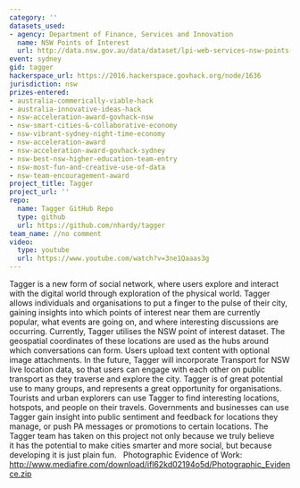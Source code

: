 ```yaml
---
category: ''
datasets_used:
- agency: Department of Finance, Services and Innovation
  name: NSW Points of Interest
  url: http://data.nsw.gov.au/data/dataset/lpi-web-services-nsw-points-of-interest
event: sydney
gid: tagger
hackerspace_url: https://2016.hackerspace.govhack.org/node/1636
jurisdiction: nsw
prizes-entered:
- australia-commerically-viable-hack
- australia-innovative-ideas-hack
- nsw-acceleration-award-govhack-nsw
- nsw-smart-cities-&-collaborative-economy
- nsw-vibrant-sydney-night-time-economy
- nsw-acceleration-award
- nsw-acceleration-award-govhack-sydney
- nsw-best-nsw-higher-education-team-entry
- nsw-most-fun-and-creative-use-of-data
- nsw-team-encouragement-award
project_title: Tagger
project_url: ''
repo:
  name: Tagger GitHub Repo
  type: github
  url: https://github.com/nhardy/tagger
team_name: //no comment
video:
  type: youtube
  url: https://www.youtube.com/watch?v=3ne1Qaaas3g
---
```


Tagger is a new form of social network, where users explore and interact with the digital world through exploration of the physical world.
Tagger allows individuals and organisations to put a finger to the pulse of their city, gaining insights into which points of interest near them are currently popular, what events are going on, and where interesting discussions are occurring.
Currently, Tagger utilises the NSW point of interest dataset. The geospatial coordinates of these locations are used as the hubs around which conversations can form. Users upload text content with optional image attachments. In the future, Tagger will incorporate Transport for NSW live location data, so that users can engage with each other on public transport as they traverse and explore the city.
Tagger is of great potential use to many groups, and represents a great opportunity for organisations. Tourists and urban explorers can use Tagger to find interesting locations, hotspots, and people on their travels. Governments and businesses can use Tagger gain insight into public sentiment and feedback for locations they manage, or push PA messages or promotions to certain locations.
The Tagger team has taken on this project not only because we truly believe it has the potential to make cities smarter and more social, but because developing it is just plain fun.
 
Photographic Evidence of Work:
http://www.mediafire.com/download/ifl62kd02194o5d/Photographic_Evidence.zip